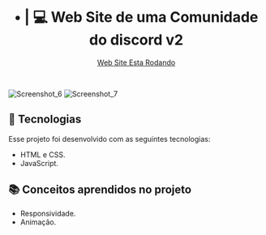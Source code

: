  ### <h1 align="center"> • | 💻 Web Site de uma Comunidade do discord v2</h1>

<p align="center">
 <a href="https://real-cria.netlify.app/">Web Site Esta Rodando</a><br/>
</p>


<br>


  ![Screenshot_6](https://user-images.githubusercontent.com/91854324/228439629-3f5463e4-22ac-4993-97b6-2fc218f5bb9f.png)
  ![Screenshot_7](https://user-images.githubusercontent.com/91854324/228439649-bd9b5023-4870-482b-98a8-595a0e0c0feb.png)


## 🚀 Tecnologias

Esse projeto foi desenvolvido com as seguintes tecnologias:

- HTML e CSS.
- JavaScript.

## 📚 Conceitos aprendidos no projeto

- Responsividade.
- Animação.

